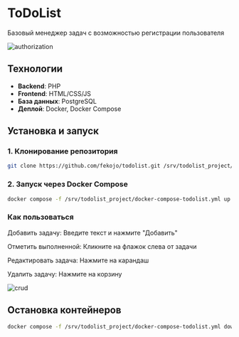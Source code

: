 # ToDoList

Базовый менеджер задач с возможностью регистрации пользователя

![authorization](https://github.com/Vladential/todolist_project/blob/master/gif/auth.gif)

## Технологии  
- **Backend**: PHP  
- **Frontend**: HTML/CSS/JS  
- **База данных**: PostgreSQL
- **Деплой**: Docker, Docker Compose

## Установка и запуск  

### 1. Клонирование репозитория  
```bash
git clone https://github.com/fekojo/todolist.git /srv/todolist_project/
```

### 2. Запуск через Docker Compose
```bash
docker compose -f /srv/todolist_project/docker-compose-todolist.yml up -d
```


### Как пользоваться
Добавить задачу: Введите текст и нажмите "Добавить"

Отметить выполненной: Кликните на флажок слева от задачи

Редактировать задача: Нажмите на карандаш

Удалить задачу: Нажмите на корзину

![crud](https://github.com/Vladential/todolist_project/blob/master/gif/crud.gif)


## Остановка контейнеров 
```bash
docker compose -f /srv/todolist_project/docker-compose-todolist.yml down
```
